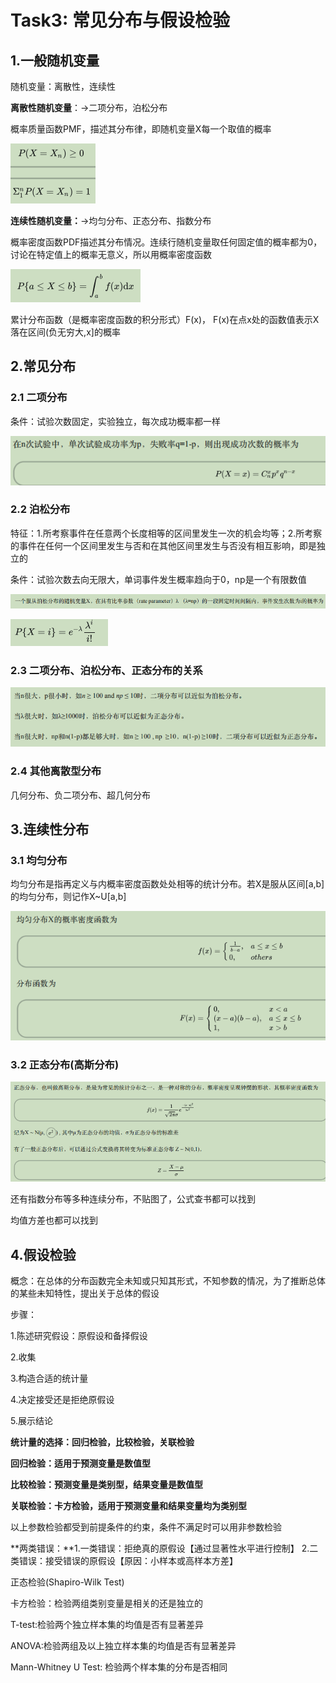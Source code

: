# Task3: 常见分布与假设检验

## 1.一般随机变量

随机变量：离散性，连续性

**离散性随机变量**：→二项分布，泊松分布

概率质量函数PMF，描述其分布律，即随机变量X每一个取值的概率

![image-20200627160413797](https://raw.githubusercontent.com/zbingbing-lava/pic/master/img/20200627205259.png)

**连续性随机变量：**→均匀分布、正态分布、指数分布

概率密度函数PDF描述其分布情况。连续行随机变量取任何固定值的概率都为0，讨论在特定值上的概率无意义，所以用概率密度函数

![image-20200627160616119](https://raw.githubusercontent.com/zbingbing-lava/pic/master/img/20200627205304.png)

累计分布函数（是概率密度函数的积分形式）F(x)， F(x)在点x处的函数值表示X落在区间(负无穷大,x]的概率

## 2.常见分布

### 2.1 二项分布

条件：试验次数固定，实验独立，每次成功概率都一样

![image-20200627161054118](https://raw.githubusercontent.com/zbingbing-lava/pic/master/img/20200627205311.png)

### 2.2 泊松分布

特征：1.所考察事件在任意两个长度相等的区间里发生一次的机会均等；2.所考察的事件在任何一个区间里发生与否和在其他区间里发生与否没有相互影响，即是独立的

条件：试验次数去向无限大，单词事件发生概率趋向于0，np是一个有限数值

![image-20200627161534824](https://raw.githubusercontent.com/zbingbing-lava/pic/master/img/20200627205318.png)

![image-20200627161543715](https://raw.githubusercontent.com/zbingbing-lava/pic/master/img/20200627205321.png)

### 2.3 二项分布、泊松分布、正态分布的关系

![image-20200627162356278](https://raw.githubusercontent.com/zbingbing-lava/pic/master/img/20200627205326.png)

### 2.4 其他离散型分布

几何分布、负二项分布、超几何分布

## 3.连续性分布

### 3.1 均匀分布

均匀分布是指再定义与内概率密度函数处处相等的统计分布。若X是服从区间[a,b]的均匀分布，则记作X~U[a,b]

![image-20200627200552750](https://raw.githubusercontent.com/zbingbing-lava/pic/master/img/20200627205331.png)

### 3.2 正态分布(高斯分布)

![image-20200627200828846](https://raw.githubusercontent.com/zbingbing-lava/pic/master/img/20200627205335.png)

还有指数分布等多种连续分布，不贴图了，公式查书都可以找到

均值方差也都可以找到

## 4.假设检验

概念：在总体的分布函数完全未知或只知其形式，不知参数的情况，为了推断总体的某些未知特性，提出关于总体的假设

步骤：

1.陈述研究假设：原假设和备择假设

2.收集

3.构造合适的统计量

4.决定接受还是拒绝原假设

5.展示结论

**统计量的选择：回归检验，比较检验，关联检验**

**回归检验：适用于预测变量是数值型**

**比较检验：预测变量是类别型，结果变量是数值型**

**关联检验：卡方检验，适用于预测变量和结果变量均为类别型**

以上参数检验都受到前提条件的约束，条件不满足时可以用非参数检验

**两类错误：**1.一类错误：拒绝真的原假设【通过显著性水平进行控制】   2.二类错误：接受错误的原假设【原因：小样本或高样本方差】

正态检验(Shapiro-Wilk Test)

卡方检验：检验两组类别变量是相关的还是独立的

T-test:检验两个独立样本集的均值是否有显著差异

ANOVA:检验两组及以上独立样本集的均值是否有显著差异

Mann-Whitney U Test: 检验两个样本集的分布是否相同